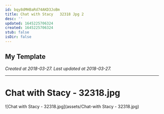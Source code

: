 ```yaml
---
id: bqy8dMHBaRd74AKD3JoBm
title: Chat with Stacy   32318 Jpg 2
desc: ''
updated: 1645225706324
created: 1645225706324
stub: false
isDir: false
---
```

My Template
---

_Created at 2018-03-27._
_Last updated at 2018-03-27._




---

# Chat with Stacy - 32318.jpg


![Chat with Stacy - 32318.jpg](assets/Chat-with Stacy - 32318.jpg)

